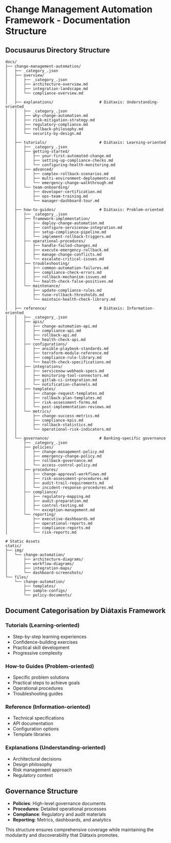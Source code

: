 # Change Management Automation Framework - Documentation Structure

## Docusaurus Directory Structure

```
docs/
├── change-management-automation/
│   ├── _category_.json
│   ├── overview/
│   │   ├── _category_.json
│   │   ├── architecture-overview.md
│   │   ├── integration-landscape.md
│   │   └── compliance-overview.md
│   │
│   ├── explanations/                    # Diátaxis: Understanding-oriented
│   │   ├── _category_.json
│   │   ├── why-change-automation.md
│   │   ├── risk-mitigation-strategy.md
│   │   ├── regulatory-compliance.md
│   │   ├── rollback-philosophy.md
│   │   └── security-by-design.md
│   │
│   ├── tutorials/                       # Diátaxis: Learning-oriented
│   │   ├── _category_.json
│   │   ├── getting-started/
│   │   │   ├── your-first-automated-change.md
│   │   │   ├── setting-up-compliance-checks.md
│   │   │   └── configuring-health-monitoring.md
│   │   ├── advanced/
│   │   │   ├── complex-rollback-scenarios.md
│   │   │   ├── multi-environment-deployments.md
│   │   │   └── emergency-change-walkthrough.md
│   │   └── team-onboarding/
│   │       ├── developer-certification.md
│   │       ├── ops-team-training.md
│   │       └── manager-dashboard-tour.md
│   │
│   ├── how-to-guides/                   # Diátaxis: Problem-oriented
│   │   ├── _category_.json
│   │   ├── framework-implementation/
│   │   │   ├── deploy-change-automation.md
│   │   │   ├── configure-servicenow-integration.md
│   │   │   ├── setup-compliance-pipeline.md
│   │   │   └── implement-rollback-triggers.md
│   │   ├── operational-procedures/
│   │   │   ├── handle-failed-changes.md
│   │   │   ├── execute-emergency-rollback.md
│   │   │   ├── manage-change-conflicts.md
│   │   │   └── escalate-critical-issues.md
│   │   ├── troubleshooting/
│   │   │   ├── common-automation-failures.md
│   │   │   ├── compliance-check-errors.md
│   │   │   ├── rollback-mechanism-issues.md
│   │   │   └── health-check-false-positives.md
│   │   └── maintenance/
│   │       ├── update-compliance-rules.md
│   │       ├── tune-rollback-thresholds.md
│   │       └── maintain-health-check-library.md
│   │
│   ├── reference/                       # Diátaxis: Information-oriented
│   │   ├── _category_.json
│   │   ├── apis/
│   │   │   ├── change-automation-api.md
│   │   │   ├── compliance-api.md
│   │   │   ├── rollback-api.md
│   │   │   └── health-check-api.md
│   │   ├── configurations/
│   │   │   ├── ansible-playbook-standards.md
│   │   │   ├── terraform-module-reference.md
│   │   │   ├── compliance-rule-library.md
│   │   │   └── health-check-specifications.md
│   │   ├── integrations/
│   │   │   ├── servicenow-webhook-specs.md
│   │   │   ├── monitoring-tool-connectors.md
│   │   │   ├── gitlab-ci-integration.md
│   │   │   └── notification-channels.md
│   │   ├── templates/
│   │   │   ├── change-request-templates.md
│   │   │   ├── rollback-plan-templates.md
│   │   │   ├── risk-assessment-forms.md
│   │   │   └── post-implementation-reviews.md
│   │   └── metrics/
│   │       ├── change-success-metrics.md
│   │       ├── compliance-kpis.md
│   │       ├── rollback-statistics.md
│   │       └── operational-risk-indicators.md
│   │
│   └── governance/                      # Banking-specific governance
│       ├── _category_.json
│       ├── policies/
│       │   ├── change-management-policy.md
│       │   ├── emergency-change-policy.md
│       │   ├── rollback-governance.md
│       │   └── access-control-policy.md
│       ├── procedures/
│       │   ├── change-approval-workflows.md
│       │   ├── risk-assessment-procedures.md
│       │   ├── audit-trail-requirements.md
│       │   └── incident-response-procedures.md
│       ├── compliance/
│       │   ├── regulatory-mapping.md
│       │   ├── audit-preparation.md
│       │   ├── control-testing.md
│       │   └── exception-management.md
│       └── reporting/
│           ├── executive-dashboards.md
│           ├── operational-reports.md
│           ├── compliance-reports.md
│           └── risk-reports.md

# Static Assets
static/
├── img/
│   └── change-automation/
│       ├── architecture-diagrams/
│       ├── workflow-diagrams/
│       ├── integration-maps/
│       └── dashboard-screenshots/
└── files/
    └── change-automation/
        ├── templates/
        ├── sample-configs/
        └── policy-documents/
```

## Document Categorisation by Diátaxis Framework

### Tutorials (Learning-oriented)
- Step-by-step learning experiences
- Confidence-building exercises  
- Practical skill development
- Progressive complexity

### How-to Guides (Problem-oriented)
- Specific problem solutions
- Practical steps to achieve goals
- Operational procedures
- Troubleshooting guides

### Reference (Information-oriented)
- Technical specifications
- API documentation
- Configuration options
- Template libraries

### Explanations (Understanding-oriented)
- Architectural decisions
- Design philosophy
- Risk management approach
- Regulatory context

## Governance Structure
- **Policies**: High-level governance documents
- **Procedures**: Detailed operational processes  
- **Compliance**: Regulatory and audit materials
- **Reporting**: Metrics, dashboards, and analytics

This structure ensures comprehensive coverage while maintaining the modularity and discoverability that Diátaxis promotes.